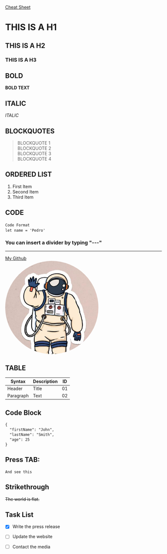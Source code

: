 [Cheat Sheet](https://www.markdownguide.org/cheat-sheet/)

# THIS IS A H1
## THIS IS A H2
### THIS IS A H3

## BOLD
**BOLD TEXT**  

## ITALIC
*ITALIC*

## BLOCKQUOTES
>BLOCKQUOTE 1  
>BLOCKQUOTE 2  
>BLOCKQUOTE 3  
>BLOCKQUOTE 4  

## ORDERED LIST
1. First Item
2. Second Item
3. Third Item  

## CODE
`Code Format`  
`let name = 'Pedro'`  
### You can insert a divider by typing "---"  
---
[My Github](https://github.com/PepeuBH)  
<img src="imgs\github prof pic.jpeg" style="height: 300px; width:300px; border-radius: 50%"/>


## TABLE

| Syntax | Description | ID |  
| ----------- | ----------- | ----------- |
| Header | Title | 01 |  
| Paragraph | Text | 02 |  

## Code Block

```
{
  "firstName": "John",
  "lastName": "Smith",
  "age": 25
}
```

## Press TAB:
    And see this
    
## Strikethrough  
~~The world is flat.~~

## Task List
- [x] Write the press release
- [ ] Update the website
- [ ] Contact the media







 





 



